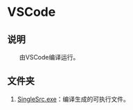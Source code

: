# VSCode

## 说明

&emsp;&emsp;由VSCode编译运行。

## 文件夹

1. [SingleSrc.exe](./SingleSrc.exe)：编译生成的可执行文件。

